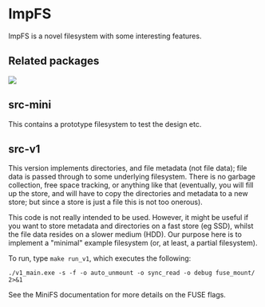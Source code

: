 # ImpFS

ImpFS is a novel filesystem with some interesting features.


## Related packages

<img src="https://docs.google.com/drawings/d/e/2PACX-1vSqzipIxfOtcWhtSEqcBUpEKPVp1ALtHYyVVBldz7WNP3idcaQTY0iHoLBMf9n4vNMUjDvoIi_gr2gE/pub?w=1034&amp;h=520">


## src-mini

This contains a prototype filesystem to test the design etc.


## src-v1

This version implements directories, and file metadata (not file
data); file data is passed through to some underlying
filesystem. There is no garbage collection, free space tracking, or
anything like that (eventually, you will fill up the store, and will
have to copy the directories and metadata to a new store; but since a
store is just a file this is not too onerous).

This code is not really intended to be used. However, it might be
useful if you want to store metadata and directories on a fast store
(eg SSD), whilst the file data resides on a slower medium (HDD). Our
purpose here is to implement a "minimal" example filesystem (or, at
least, a partial filesystem).

To run, type `make run_v1`, which executes the following:

~~~
./v1_main.exe -s -f -o auto_unmount -o sync_read -o debug fuse_mount/ 2>&1
~~~

See the MiniFS documentation for more details on the FUSE flags.
